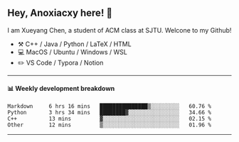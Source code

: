 <!--
**Anoxiacxy/Anoxiacxy** is a ✨ _special_ ✨ repository because its `README.md` (this file) appears on your GitHub profile.

Here are some ideas to get you started:

- 🔭 I’m currently working on ...
- 🌱 I’m currently learning ...
- 👯 I’m looking to collaborate on ...
- 🤔 I’m looking for help with ...
- 💬 Ask me about ...
- 📫 How to reach me: ...
- 😄 Pronouns: ...
- ⚡ Fun fact: ...
-->

## Hey, Anoxiacxy here! :wave:

I am Xueyang Chen, a student of ACM class at SJTU. Welcone to my Github!

-   :hammer_and_pick: C++ / Java / Python / LaTeX / HTML
-   :computer: MacOS / Ubuntu / Windows / WSL
-   :pencil2: VS Code / Typora / Notion



<!--
#### :sparkles: My followers
-->

<!--START_SECTION:top-followers-->
<!--END_SECTION:top-followers-->

---

#### :bar_chart: Weekly development breakdown

<!--START_SECTION:waka-->

```text
Markdown     6 hrs 16 mins   ███████████████▒░░░░░░░░░   60.76 %
Python       3 hrs 34 mins   ████████▓░░░░░░░░░░░░░░░░   34.66 %
C++          13 mins         ▓░░░░░░░░░░░░░░░░░░░░░░░░   02.15 %
Other        12 mins         ▒░░░░░░░░░░░░░░░░░░░░░░░░   01.96 %
```

<!--END_SECTION:waka-->

---
